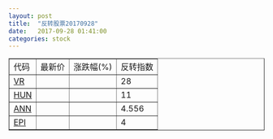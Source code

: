 ```yaml
---
layout: post
title:  "反转股票20170928"
date:   2017-09-28 01:41:00
categories: stock
---
```


<script type="text/javascript">
var stockList = []
stockList.push('gb_vr');
stockList.push('gb_hun');
stockList.push('gb_ann');
stockList.push('gb_epi');
</script>

<table border="1">
 <tr>
 <td>代码</td>
  <td>最新价</td>
  <td>涨跌幅(%)</td>
 <td>反转指数</td>
</tr>
  <tr id="vr"><td><a href="http://stock.finance.sina.com.cn/usstock/quotes/VR.html" target="_blank">VR</a></td><td></td><td></td><td>28</td></tr>
  <tr id="hun"><td><a href="http://stock.finance.sina.com.cn/usstock/quotes/HUN.html" target="_blank">HUN</a></td><td></td><td></td><td>11</td></tr>
  <tr id="ann"><td><a href="http://stock.finance.sina.com.cn/usstock/quotes/ANN.html" target="_blank">ANN</a></td><td></td><td></td><td>4.556</td></tr>
  <tr id="epi"><td><a href="http://stock.finance.sina.com.cn/usstock/quotes/EPI.html" target="_blank">EPI</a></td><td></td><td></td><td>4</td></tr>
</table>
